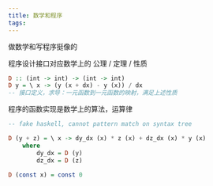 ```yaml
---
title: 数学和程序
tags:
---
```


做数学和写程序挺像的

程序设计接口对应数学上的 公理 / 定理 / 性质

```haskell
D :: (int -> int) -> (int -> int)
D y = \ x -> (y (x + dx) - y (x)) / dx
-- 接口定义，求导：一元函数到一元函数的映射，满足上述性质
```

程序的函数实现是数学上的算法，运算律

```haskell
-- fake haskell, cannot pattern match on syntax tree

D (y + z) = \ x -> dy_dx (x) * z (x) + dz_dx (x) * y (x)
	where
		dy_dx = D (y)
		dz_dx = D (z)
		
D (const x) = const 0
```

